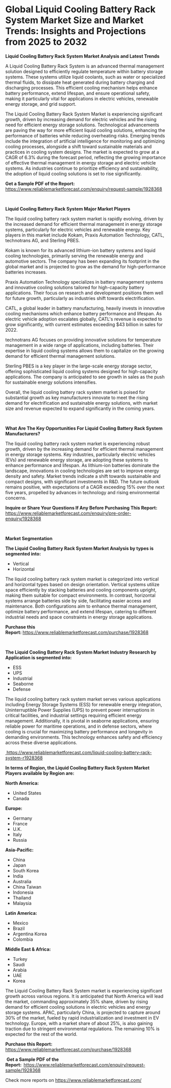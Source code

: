 <p><h1>Global Liquid Cooling Battery Rack System Market Size and Market Trends: Insights and Projections from 2025 to 2032</h1></p><p><strong>Liquid Cooling Battery Rack System Market Analysis and Latest Trends</strong></p>
<p><p>A Liquid Cooling Battery Rack System is an advanced thermal management solution designed to efficiently regulate temperature within battery storage systems. These systems utilize liquid coolants, such as water or specialized thermal fluids, to dissipate heat generated during battery charging and discharging processes. This efficient cooling mechanism helps enhance battery performance, extend lifespan, and ensure operational safety, making it particularly vital for applications in electric vehicles, renewable energy storage, and grid support.</p><p>The Liquid Cooling Battery Rack System Market is experiencing significant growth, driven by increasing demand for electric vehicles and the rising need for efficient energy storage solutions. Technological advancements are paving the way for more efficient liquid cooling solutions, enhancing the performance of batteries while reducing overheating risks. Emerging trends include the integration of artificial intelligence for monitoring and optimizing cooling processes, alongside a shift toward sustainable materials and practices in cooling system designs. The market is expected to grow at a CAGR of 6.3% during the forecast period, reflecting the growing importance of effective thermal management in energy storage and electric vehicle systems. As industries continue to prioritize efficiency and sustainability, the adoption of liquid cooling solutions is set to rise significantly.</p></p>
<p><strong>Get a Sample PDF of the Report:&nbsp;</strong> <a href="https://www.reliablemarketforecast.com/enquiry/request-sample/1928368?utm_campaign=1885&utm_medium=2&utm_source=Github&utm_content=ia&utm_term=15012025&utm_id=liquid-cooling-battery-rack-system">https://www.reliablemarketforecast.com/enquiry/request-sample/1928368</a></p>
<p>&nbsp;</p>
<p><strong>Liquid Cooling Battery Rack System Major Market Players</strong></p>
<p><p>The liquid cooling battery rack system market is rapidly evolving, driven by the increased demand for efficient thermal management in energy storage systems, particularly for electric vehicles and renewable energy. Key players in this market include Kokam, Praxis Automation Technology, CATL, technotrans AG, and Sterling PBES.</p><p>Kokam is known for its advanced lithium-ion battery systems and liquid cooling technologies, primarily serving the renewable energy and automotive sectors. The company has been expanding its footprint in the global market and is projected to grow as the demand for high-performance batteries increases.</p><p>Praxis Automation Technology specializes in battery management systems and innovative cooling solutions tailored for high-capacity battery applications. Their focus on research and development positions them well for future growth, particularly as industries shift towards electrification.</p><p>CATL, a global leader in battery manufacturing, heavily invests in innovative cooling mechanisms which enhance battery performance and lifespan. As electric vehicle adoption escalates globally, CATL's revenue is expected to grow significantly, with current estimates exceeding $43 billion in sales for 2022.</p><p>technotrans AG focuses on providing innovative solutions for temperature management in a wide range of applications, including batteries. Their expertise in liquid cooling systems allows them to capitalize on the growing demand for efficient thermal management solutions.</p><p>Sterling PBES is a key player in the large-scale energy storage sector, offering sophisticated liquid cooling systems designed for high-capacity applications. The company is anticipated to see growth in sales as the push for sustainable energy solutions intensifies.</p><p>Overall, the liquid cooling battery rack system market is poised for substantial growth as key manufacturers innovate to meet the rising demand for electrification and sustainable energy solutions, with market size and revenue expected to expand significantly in the coming years.</p></p>
<p>&nbsp;</p>
<p><strong>What Are The Key Opportunities For Liquid Cooling Battery Rack System Manufacturers?</strong></p>
<p><p>The liquid cooling battery rack system market is experiencing robust growth, driven by the increasing demand for efficient thermal management in energy storage systems. Key industries, particularly electric vehicles (EVs) and renewable energy storage, are adopting these systems to enhance performance and lifespan. As lithium-ion batteries dominate the landscape, innovations in cooling technologies are set to improve energy density and safety. Market trends indicate a shift towards sustainable and compact designs, with significant investments in R&D. The future outlook remains positive, with expectations of a CAGR exceeding 15% over the next five years, propelled by advances in technology and rising environmental concerns.</p></p>
<p><strong>Inquire or Share Your Questions If Any Before Purchasing This Report:</strong> <a href="https://www.reliablemarketforecast.com/enquiry/pre-order-enquiry/1928368?utm_campaign=1885&utm_medium=2&utm_source=Github&utm_content=ia&utm_term=15012025&utm_id=liquid-cooling-battery-rack-system">https://www.reliablemarketforecast.com/enquiry/pre-order-enquiry/1928368</a></p>
<p>&nbsp;</p>
<p><strong>Market Segmentation</strong></p>
<p><strong>The Liquid Cooling Battery Rack System Market Analysis by types is segmented into:</strong></p>
<p><ul><li>Vertical</li><li>Horizontal</li></ul></p>
<p><p>The liquid cooling battery rack system market is categorized into vertical and horizontal types based on design orientation. Vertical systems utilize space efficiently by stacking batteries and cooling components upright, making them suitable for compact environments. In contrast, horizontal systems arrange batteries side by side, facilitating easier access and maintenance. Both configurations aim to enhance thermal management, optimize battery performance, and extend lifespan, catering to different industrial needs and space constraints in energy storage applications.</p></p>
<p><strong>Purchase this Report:&nbsp;</strong><a href="https://www.reliablemarketforecast.com/purchase/1928368?utm_campaign=1885&utm_medium=2&utm_source=Github&utm_content=ia&utm_term=15012025&utm_id=liquid-cooling-battery-rack-system">https://www.reliablemarketforecast.com/purchase/1928368</a></p>
<p>&nbsp;</p>
<p><strong>The Liquid Cooling Battery Rack System Market Industry Research by Application is segmented into:</strong></p>
<p><ul><li>ESS</li><li>UPS</li><li>Industrial</li><li>Seaborne</li><li>Defense</li></ul></p>
<p><p>The liquid cooling battery rack system market serves various applications including Energy Storage Systems (ESS) for renewable energy integration, Uninterruptible Power Supplies (UPS) to prevent power interruptions in critical facilities, and industrial settings requiring efficient energy management. Additionally, it is pivotal in seaborne applications, ensuring reliable power for maritime operations, and in defense sectors, where cooling is crucial for maximizing battery performance and longevity in demanding environments. This technology enhances safety and efficiency across these diverse applications.</p></p>
<p><a href="https://www.reliablemarketforecast.com/liquid-cooling-battery-rack-system-r1928368?utm_campaign=1885&utm_medium=2&utm_source=Github&utm_content=ia&utm_term=15012025&utm_id=liquid-cooling-battery-rack-system">&nbsp;https://www.reliablemarketforecast.com/liquid-cooling-battery-rack-system-r1928368</a></p>
<p><strong>In terms of Region, the Liquid Cooling Battery Rack System Market Players available by Region are:</strong></p>
<p>
    <p> <strong> North America: </strong>
        <ul>
            <li>United States</li>
            <li>Canada</li>
        </ul>
        </p> 
    <p> <strong> Europe: </strong>
        <ul>
            <li>Germany</li>
            <li>France</li>
            <li>U.K.</li>
            <li>Italy</li>
            <li>Russia</li>
        </ul>
        </p> 
    <p> <strong> Asia-Pacific: </strong>
        <ul>
            <li>China</li>
            <li>Japan</li>
            <li>South Korea</li>
            <li>India</li>
            <li>Australia</li>
            <li>China Taiwan</li>
            <li>Indonesia</li>
            <li>Thailand</li>
            <li>Malaysia</li>
        </ul>
        </p> 
    <p> <strong> Latin America: </strong>
        <ul>
            <li>Mexico</li>
            <li>Brazil</li>
            <li>Argentina Korea</li>
            <li>Colombia</li>
        </ul>
        </p> 
    <p> <strong> Middle East & Africa: </strong>
        <ul>
            <li>Turkey</li>
            <li>Saudi</li>
            <li>Arabia</li>
            <li>UAE</li>
            <li>Korea</li>
        </ul>
    </p>
    </p>
<p><p>The Liquid Cooling Battery Rack System market is experiencing significant growth across various regions. It is anticipated that North America will lead the market, commanding approximately 35% share, driven by rising demand for efficient cooling solutions in electric vehicles and energy storage systems. APAC, particularly China, is projected to capture around 30% of the market, fueled by rapid industrialization and investment in EV technology. Europe, with a market share of about 25%, is also gaining traction due to stringent environmental regulations. The remaining 10% is expected for the rest of the world.</p></p>
<p><strong>Purchase this Report: </strong><a href="https://www.reliablemarketforecast.com/purchase/1928368?utm_campaign=1885&utm_medium=2&utm_source=Github&utm_content=ia&utm_term=15012025&utm_id=liquid-cooling-battery-rack-system">https://www.reliablemarketforecast.com/purchase/1928368</a></p>
<p>&nbsp;<strong>Get a Sample PDF of the Report:&nbsp;&nbsp;</strong><a href="https://www.reliablemarketforecast.com/enquiry/request-sample/1928368?utm_campaign=1885&utm_medium=2&utm_source=Github&utm_content=ia&utm_term=15012025&utm_id=liquid-cooling-battery-rack-system">https://www.reliablemarketforecast.com/enquiry/request-sample/1928368</a></p>
<p><strong></strong></p>
<p>Check more reports on <a href="https://www.reliablemarketforecast.com/?utm_campaign=1885&utm_medium=2&utm_source=Github&utm_content=ia&utm_term=15012025&utm_id=liquid-cooling-battery-rack-system">https://www.reliablemarketforecast.com/</a></p>